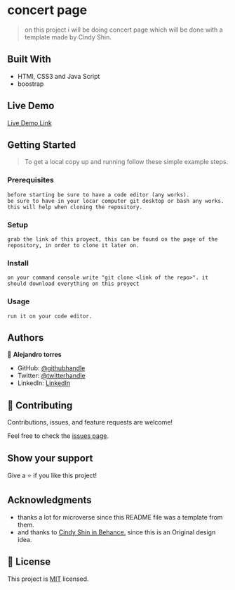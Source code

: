 # concert page

> on this project i will be doing concert page which will be done with a template made by Cindy Shin.


## Built With

- HTMl, CSS3 and Java Script
- boostrap


## Live Demo

[Live Demo Link](https://aizjicod.github.io/concert-page/)

## Getting Started

>To get a local copy up and running follow these simple example steps.

### Prerequisites
    before starting be sure to have a code editor (any works).
    be sure to have in your locar computer git desktop or bash any works. this will help when cloning the repository.
### Setup
    grab the link of this proyect, this can be found on the page of the repository, in order to clone it later on.
### Install
    on your command console write "git clone <link of the repo>". it should download everything on this proyect
### Usage
    run it on your code editor.

## Authors

👤 **Alejandro torres**

- GitHub: [@githubhandle](https://github.com/aizjicod)
- Twitter: [@twitterhandle](https://twitter.com/aizijijr)
- LinkedIn: [LinkedIn](https://www.linkedin.com/in/aiziji/)


## 🤝 Contributing

Contributions, issues, and feature requests are welcome!

Feel free to check the [issues page](https://github.com/aizjicod/concert-page/issues).

## Show your support

Give a ⭐️ if you like this project!

## Acknowledgments

- thanks a lot for microverse since this README file was a template from them.
- and thanks to [Cindy Shin in Behance.](https://www.behance.net/adagio07) since this is an Original design idea.

## 📝 License

This project is [MIT](MIT.md) licensed.
